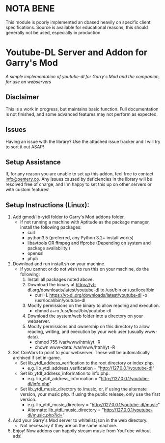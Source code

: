 # NOTA BENE
This module is poorly implemented an dbased heavily on specific client specifications. Source is available for educational reasons, this should generally not be used, especially in production.

# Youtube-DL Server and Addon for Garry's Mod

*A simple implementation of youtube-dl for Garry's Mod and the companion, for use on webservers*

## Disclaimer

This is a work in progress, but maintains basic function. Full documentation is not finished, and some advanced features may not perform as expected.

## Issues

Having an issue with the library? Use the attached issue tracker and I will try to sort it out ASAP!

## Setup Assistance

If, for any reason you are unable to set up this addon, feel free to contact [info@pemery.co](mailto:info@pemery.co). Any issues caused by deficiencies in the library will be resolved free of charge, and I'm happy to set this up on other servers or with custom features!

## Setup Instructions (Linux):

1. Add gmod/lib-ytdl folder to Garry's Mod addons folder.
	* If not running a machine with Aptitude as the package manager, install the following packages:
		* curl
		* python3.5 (preferred, any Python 3.2+ install works)
		* libavtools OR ffmpeg and ffprobe (Depending on system and package availability.)
		* openssl
		* php5
2. Download and run install.sh on your machine.
	* If you cannot or do not wish to run this on your machine, do the following:
		1. Install all packages noted above.
		2. Download the binary at https://yt-dl.org/downloads/latest/youtube-dl to /usr/bin or /usr/local/bin
			* curl -L https://yt-dl.org/downloads/latest/youtube-dl -o /usr/local/bin/youtube-dl
		3. Modify permissions on the binary to allow reading and execution.
			* chmod a+rx /usr/local/bin/youtube-dl
		4. Download the system/web folder into a directory on your webserver.
		5. Modify permissions and ownership on this directory to allow reading, writing, and execution by your web user (usually www-data).
			* chmod 755 /var/www/html/yt -R
			* chown www-data: /var/www/html/yt -R
3. Set ConVars to point to your webserver. These will be automatically archived if set in-game.
	* Set lib_ytdl_address_verification to the root directory or index.php.
		* e.g. lib_ytdl_address_verification = "http://127.0.0.1/youtube-dl"
	* Set lib_ytdl_address_information to info.php.
		* e.g. lib_ytdl_address_information = "http://127.0.0.1/youtube-dl/info.php"
	* Set lib_ytdl_music_directory to /music, or, if using the alternate version, your music php. If using the public release, only use the first version.
		* e.g. lib_ytdl_music_directory = "http://127.0.0.1/youtube-dl/music"
		* Alternate: lib_ytdl_music_directory = "http://127.0.0.1/youtube-dl/music.php?id="
4. Add your Garry's Mod server to whitelist.json in the web directory.
	* Not necessary if they are on the same machine.
5. Enjoy! Now addons can happily stream music from YouTube without ads!

